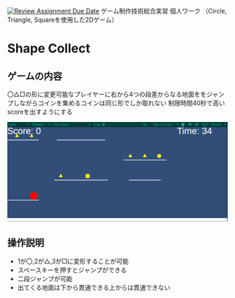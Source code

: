 [![Review Assignment Due Date](https://classroom.github.com/assets/deadline-readme-button-22041afd0340ce965d47ae6ef1cefeee28c7c493a6346c4f15d667ab976d596c.svg)](https://classroom.github.com/a/l0taWXbI)
ゲーム制作技術総合実習 個人ワーク
（Circle, Triangle, Squareを使用した2Dゲーム）

# Shape Collect

## ゲームの内容
〇△□の形に変更可能なプレイヤーに右から4つの段差からなる地面ををジャンプしながらコインを集めるコインは同じ形でしか取れない
制限時間40秒で高いscoreを出すようにする

![画面イメージ](docs/images/game_image01.png)

## 操作説明
- 1が〇,2が△,3が□に変形することが可能
- スペースキーを押すとジャンプができる
- 二段ジャンプが可能
- 出てくる地面は下から貫通できる上からは貫通できない

